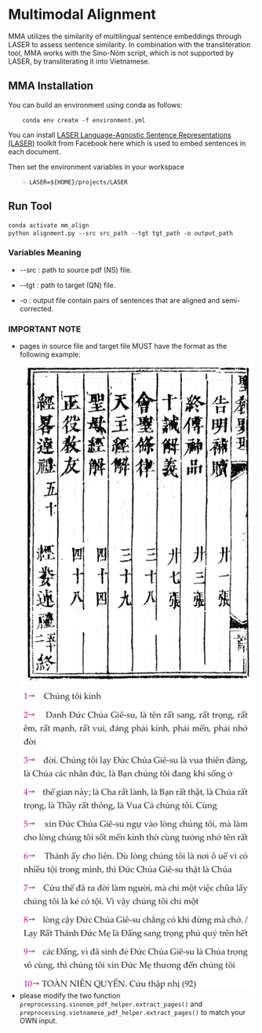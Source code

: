 # Multimodal Alignment

MMA utilizes the similarity of multilingual sentence embeddings through LASER to assess sentence similarity. In combination with the transliteration tool, MMA works with the Sino-Nôm script, which is not supported by LASER, by transliterating it into Vietnamese.

## MMA Installation

You can build an environment using conda as follows:

```
    conda env create -f environment.yml
```
You can install [LASER Language-Agnostic Sentence Representations (LASER)](https://github.com/facebookresearch/LASER) toolkit from Facebook here which is used to embed sentences in each document.

Then set the environment variables in your workspace
```
    - LASER=${HOME}/projects/LASER
```

## Run Tool
```
conda activate mm_align
python alignment.py --src src_path --tgt tgt_path -o output_path
```

### Variables Meaning

* --src : path to source pdf (NS) file.

* --tgt : path to target (QN) file.

* -o : output file contain pairs of sentences that are aligned and semi-corrected.

### IMPORTANT NOTE
* pages in source file and target file MUST have the format as the following example:
  ![sample_page_sinonom](media/sample_page_sinonom.png) ![sample_page_vietnamese](media/sample_page_vietnamese.png)
* please modify the two function `preprocessing.sinonom_pdf_helper.extract_pages()` and `preprocessing.vietnamese_pdf_helper.extract_pages()` to match your OWN input.

